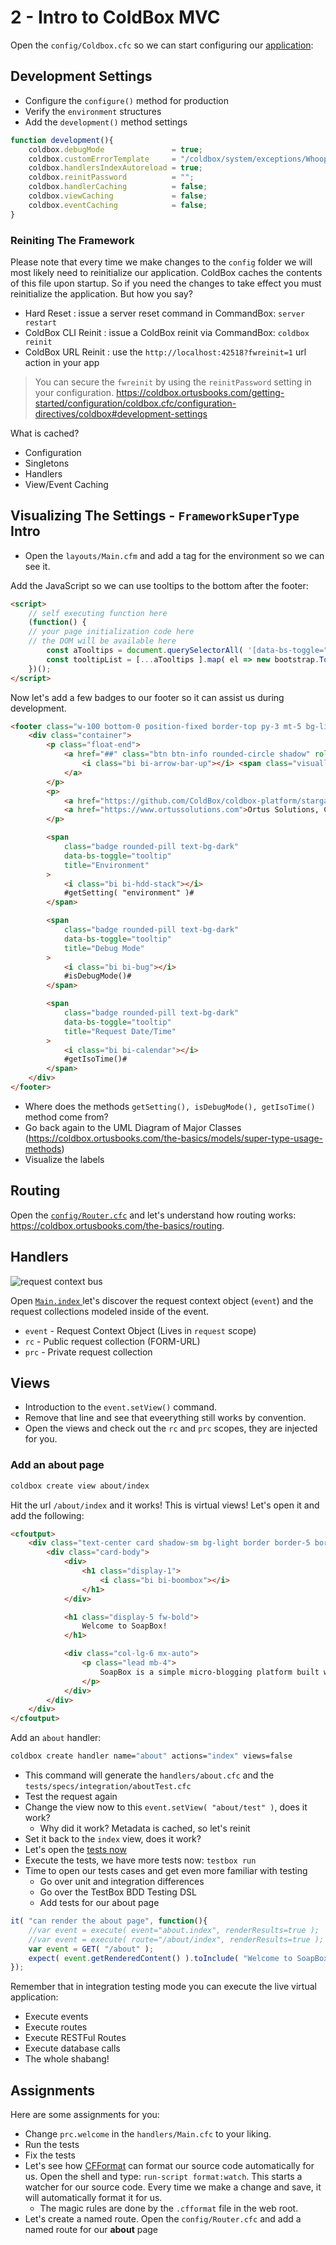 # 2 - Intro to ColdBox MVC

Open the `config/Coldbox.cfc` so we can start configuring our [application](../src/config/Coldbox.cfc):

## Development Settings

* Configure the `configure()` method for production
* Verify the `environment` structures
* Add the `development()` method settings

```js
function development(){
    coldbox.debugMode               = true;
    coldbox.customErrorTemplate     = "/coldbox/system/exceptions/Whoops.cfm";
    coldbox.handlersIndexAutoreload = true;
    coldbox.reinitPassword          = "";
    coldbox.handlerCaching          = false;
    coldbox.viewCaching             = false;
    coldbox.eventCaching            = false;
}
```

### Reiniting The Framework

Please note that every time we make changes to the `config` folder we will most likely need to reinitialize our application. ColdBox caches the contents of this file upon startup. So if you need the changes to take effect you must reinitialize the application.  But how you say?

* Hard Reset : issue a server reset command in CommandBox: `server restart`
* ColdBox CLI Reinit : issue a ColdBox reinit via CommandBox: `coldbox reinit`
* ColdBox URL Reinit : use the `http://localhost:42518?fwreinit=1` url action in your app

> You can secure the `fwreinit` by using the `reinitPassword` setting in your configuration. https://coldbox.ortusbooks.com/getting-started/configuration/coldbox.cfc/configuration-directives/coldbox#development-settings

What is cached?

* Configuration
* Singletons
* Handlers
* View/Event Caching

## Visualizing The Settings - `FrameworkSuperType` Intro

* Open the `layouts/Main.cfm` and add a tag for the environment so we can see it.

Add the JavaScript so we can use tooltips to the bottom after the footer:

```html
<script>
    // self executing function here
    (function() {
    // your page initialization code here
    // the DOM will be available here
        const aTooltips = document.querySelectorAll( '[data-bs-toggle="tooltip"]' );
        const tooltipList = [...aTooltips ].map( el => new bootstrap.Tooltip( el ) );
    })();
</script>
```

Now let's add a few badges to our footer so it can assist us during development.

```html
<footer class="w-100 bottom-0 position-fixed border-top py-3 mt-5 bg-light">
    <div class="container">
        <p class="float-end">
            <a href="##" class="btn btn-info rounded-circle shadow" role="button">
                <i class="bi bi-arrow-bar-up"></i> <span class="visually-hidden">Top</span>
            </a>
        </p>
        <p>
            <a href="https://github.com/ColdBox/coldbox-platform/stargazers">ColdBox Platform</a> is a copyright-trademark software by
            <a href="https://www.ortussolutions.com">Ortus Solutions, Corp</a>
        </p>

        <span
            class="badge rounded-pill text-bg-dark"
            data-bs-toggle="tooltip"
            title="Environment"
        >
            <i class="bi bi-hdd-stack"></i>
            #getSetting( "environment" )#
        </span>

        <span
            class="badge rounded-pill text-bg-dark"
            data-bs-toggle="tooltip"
            title="Debug Mode"
        >
            <i class="bi bi-bug"></i>
            #isDebugMode()#
        </span>

        <span
            class="badge rounded-pill text-bg-dark"
            data-bs-toggle="tooltip"
            title="Request Date/Time"
        >
            <i class="bi bi-calendar"></i>
            #getIsoTime()#
        </span>
    </div>
</footer>
```

* Where does the methods `getSetting(), isDebugMode(), getIsoTime()` method come from?
* Go back again to the UML Diagram of Major Classes (https://coldbox.ortusbooks.com/the-basics/models/super-type-usage-methods)
* Visualize the labels

## Routing

Open the [`config/Router.cfc`](../src/config/Router.cfc) and let's understand how routing works: https://coldbox.ortusbooks.com/the-basics/routing.

## Handlers

![request context bus](https://2327111203-files.gitbook.io/~/files/v0/b/gitbook-legacy-files/o/assets%2F-LA-UVvJIdbk5Kfk3bDs%2F-LDfsMlLZNOBetOxbOpo%2F-LDfsVNFLpJa0J0ipVoy%2FRequestCollectionDataBus.jpg?generation=1527597114288895&alt=media "Request Context Bus")

Open [`Main.index` ](../src/handlers/Main.cfc) let's discover the request context object (`event`) and the request collections modeled inside of the event.

* `event`   - Request Context Object (Lives in `request` scope)
* `rc`      - Public request collection (FORM-URL)
* `prc`     - Private request collection

## Views

* Introduction to the `event.setView()` command.
* Remove that line and see that eveerything still works by convention.
* Open the views and check out the `rc` and `prc` scopes, they are injected for you.

### Add an about page

```bash
coldbox create view about/index
```

Hit the url `/about/index` and it works!  This is virtual views!  Let's open it and add the following:

```html
<cfoutput>
	<div class="text-center card shadow-sm bg-light border border-5 border-white">
		<div class="card-body">
			<div>
				<h1 class="display-1">
					<i class="bi bi-boombox"></i>
				</h1>
			</div>

			<h1 class="display-5 fw-bold">
				Welcome to SoapBox!
			</h1>

			<div class="col-lg-6 mx-auto">
				<p class="lead mb-4">
					SoapBox is a simple micro-blogging platform built with ColdBox!
				</p>
			</div>
		</div>
	</div>
</cfoutput>
```

Add an `about` handler:

```bash
coldbox create handler name="about" actions="index" views=false
```

* This command will generate the `handlers/about.cfc` and the `tests/specs/integration/aboutTest.cfc`
* Test the request again
* Change the view now to this `event.setView( "about/test" )`, does it work?
  * Why did it work? Metadata is cached, so let's reinit
* Set it back to the `index` view, does it work?
* Let's open the [tests now](../src/tests/specs/integration/aboutTest.cfc)
* Execute the tests, we have more tests now: `testbox run`
* Time to open our tests cases and get even more familiar with testing
    * Go over unit and integration differences
    * Go over the TestBox BDD Testing DSL
    * Add tests for our about page


```js
it( "can render the about page", function(){
    //var event = execute( event="about.index", renderResults=true );
    //var event = execute( route="/about/index", renderResults=true );
    var event = GET( "/about" );
    expect(	event.getRenderedContent() ).toInclude( "Welcome to SoapBox!" );
});
```

Remember that in integration testing mode you can execute the live virtual application:

* Execute events
* Execute routes
* Execute RESTFul Routes
* Execute database calls
* The whole shabang!

## Assignments

Here are some assignments for you:

* Change `prc.welcome` in the `handlers/Main.cfc` to your liking.
* Run the tests
* Fix the tests
* Let's see how [CFFormat](https://www.forgebox.io/view/commandbox-cfformat) can format our source code automatically for us.  Open the shell and type: `run-script format:watch`.  This starts a watcher for our source code.  Every time we make a change and save, it will automatically format it for us.
  * The magic rules are done by the `.cfformat` file in the web root.
* Let's create a named route. Open the `config/Router.cfc` and add a named route for our **about** page
